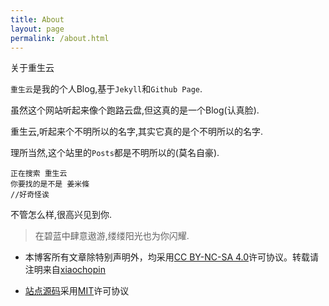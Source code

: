 ```yaml
---
title: About
layout: page
permalink: /about.html
---
```


<div class="page-title">关于重生云</div>

`重生云`是我的个人Blog,基于`Jekyll`和`Github Page`.

虽然这个网站听起来像个跑路云盘,但这真的是一个Blog(认真脸).

重生云,听起来个不明所以的名字,其实它真的是个不明所以的名字.

理所当然,这个站里的`Posts`都是不明所以的(莫名自豪).

```
正在搜索 重生云
你要找的是不是 姜米條
//好奇怪诶
```

不管怎么样,很高兴见到你.

>在碧蓝中肆意遨游,缕缕阳光也为你闪耀.

* 本博客所有文章除特别声明外，均采用[CC BY-NC-SA 4.0](https://creativecommons.org/licenses/by-sa/4.0/)许可协议。转载请注明来自[xiaochopin](https://github.com/xiaochopin)

* [站点源码](https://github.com/xiaochopin/xiaochopin.github.io)采用[MIT](https://github.com/xiaochopin/xiaochopin.github.io/blob/main/LICENSE)许可协议
